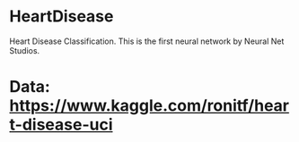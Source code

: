 # HeartDisease
Heart Disease Classification.
This is the first neural network by Neural Net Studios.
# Data: https://www.kaggle.com/ronitf/heart-disease-uci
